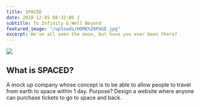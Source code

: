 ```yaml
---
title: SPACED
date: 2018-12-05 08:32:00 Z
subtitle: To Infinity & Well Beyond
featured_image: "/uploads/HOME%20PAGE.jpg"
excerpt: We've all seen the moon, but have you ever been there?
---
```


![](/images/uploads/HOME%20PAGE.jpg)

## What is SPACED?

A mock up company whose concept is to be able to allow people to travel from earth to space within 1 day. Purpose? Design a website where anyone can purchase tickets to go to space and back. 
